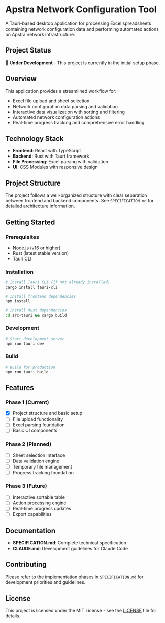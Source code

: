 # Apstra Network Configuration Tool

A Tauri-based desktop application for processing Excel spreadsheets containing network configuration data and performing automated actions on Apstra network infrastructure.

## Project Status

🚧 **Under Development** - This project is currently in the initial setup phase.

## Overview

This application provides a streamlined workflow for:
- Excel file upload and sheet selection
- Network configuration data parsing and validation
- Interactive data visualization with sorting and filtering
- Automated network configuration actions
- Real-time progress tracking and comprehensive error handling

## Technology Stack

- **Frontend**: React with TypeScript
- **Backend**: Rust with Tauri framework
- **File Processing**: Excel parsing with validation
- **UI**: CSS Modules with responsive design

## Project Structure

The project follows a well-organized structure with clear separation between frontend and backend components. See `SPECIFICATION.md` for detailed architecture information.

## Getting Started

### Prerequisites

- Node.js (v16 or higher)
- Rust (latest stable version)
- Tauri CLI

### Installation

```bash
# Install Tauri CLI (if not already installed)
cargo install tauri-cli

# Install frontend dependencies
npm install

# Install Rust dependencies
cd src-tauri && cargo build
```

### Development

```bash
# Start development server
npm run tauri dev
```

### Build

```bash
# Build for production
npm run tauri build
```

## Features

### Phase 1 (Current)
- [x] Project structure and basic setup
- [ ] File upload functionality
- [ ] Excel parsing foundation
- [ ] Basic UI components

### Phase 2 (Planned)
- [ ] Sheet selection interface
- [ ] Data validation engine
- [ ] Temporary file management
- [ ] Progress tracking foundation

### Phase 3 (Future)
- [ ] Interactive sortable table
- [ ] Action processing engine
- [ ] Real-time progress updates
- [ ] Export capabilities

## Documentation

- **SPECIFICATION.md**: Complete technical specification
- **CLAUDE.md**: Development guidelines for Claude Code

## Contributing

Please refer to the implementation phases in `SPECIFICATION.md` for development priorities and guidelines.

## License

This project is licensed under the MIT License - see the [LICENSE](LICENSE) file for details.